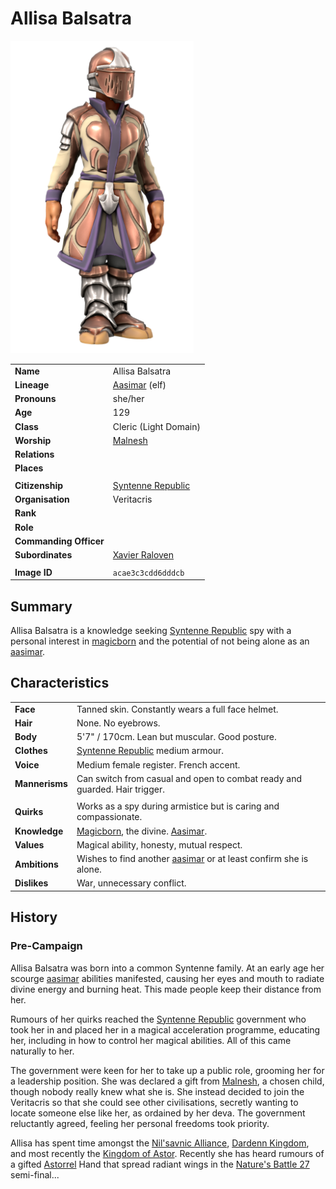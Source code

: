 # Allisa Balsatra

<img src="https://raw.githubusercontent.com/jesskelsall/astarus-images/main/characters/portraits/acae3c3cdd6dddcb.png" height="500" />

|||
| --- | --- |
| **Name** | Allisa Balsatra | character.3
| **Lineage** | [Aasimar](../lineages/aasimar.md) (elf) |
| **Pronouns** | she/her |
| **Age** | 129 |
| **Class** | Cleric (Light Domain) |
| **Worship** | [Malnesh](../gods/deities/malnesh.md) |
| **Relations** | |
| **Places** | |
|||
| **Citizenship** | [Syntenne Republic](../civilisations/syntenne-republic/syntenne-republic.md) |
| **Organisation** | Veritacris |
| **Rank** | |
| **Role** | |
| **Commanding Officer** | |
| **Subordinates** | [Xavier Raloven](xavier-raloven.md) |
|||
| **Image ID** | `acae3c3cdd6dddcb` |

## Summary

Allisa Balsatra is a knowledge seeking [Syntenne Republic](../civilisations/syntenne-republic/syntenne-republic.md) spy with a personal interest in [magicborn](../civilisations/kingdom-of-astor/magicborn.md) and the potential of not being alone as an [aasimar](../lineages/aasimar.md).

## Characteristics

| | |
| --- | --- |
| **Face** | Tanned skin. Constantly wears a full face helmet. | characteristics.2
| **Hair** | None. No eyebrows. |
| **Body** | 5'7" / 170cm. Lean but muscular. Good posture. |
| **Clothes** | [Syntenne Republic](../civilisations/syntenne-republic/syntenne-republic.md) medium armour. |
| **Voice** | Medium female register. French accent. |
| **Mannerisms** | Can switch from casual and open to combat ready and guarded. Hair trigger. |
| | |
| **Quirks** | Works as a spy during armistice but is caring and compassionate. |
| **Knowledge** | [Magicborn](../civilisations/kingdom-of-astor/magicborn.md), the divine. [Aasimar](../lineages/aasimar.md). |
| **Values** | Magical ability, honesty, mutual respect. |
| **Ambitions** | Wishes to find another [aasimar](../lineages/aasimar.md) or at least confirm she is alone. |
| **Dislikes** | War, unnecessary conflict. |

## History

### Pre-Campaign

Allisa Balsatra was born into a common Syntenne family. At an early age her scourge [aasimar](../lineages/aasimar.md) abilities manifested, causing her eyes and mouth to radiate divine energy and burning heat. This made people keep their distance from her.

Rumours of her quirks reached the [Syntenne Republic](../civilisations/syntenne-republic/syntenne-republic.md) government who took her in and placed her in a magical acceleration programme, educating her, including in how to control her magical abilities. All of this came naturally to her.

The government were keen for her to take up a public role, grooming her for a leadership position. She was declared a gift from [Malnesh](../gods/deities/malnesh.md), a chosen child, though nobody really knew what she is. She instead decided to join the Veritacris so that she could see other civilisations, secretly wanting to locate someone else like her, as ordained by her deva. The government reluctantly agreed, feeling her personal freedoms took priority.

Allisa has spent time amongst the [Nil'savnic Alliance](../civilisations/nilsavnic-alliance/nilsavnic-alliance.md), [Dardenn Kingdom](../civilisations/dardenn-kingdom/dardenn-kingdom.md), and most recently the [Kingdom of Astor](../civilisations/kingdom-of-astor/kingdom-of-astor.md). Recently she has heard rumours of a gifted [Astorrel](../organisations/astorrel/astorrel.md) Hand that spread radiant wings in the [Nature's Battle 27](../storylines/natures-battle-27.md) semi-final...
